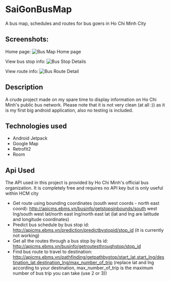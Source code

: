 # SaiGonBusMap
A bus map, schedules and routes for bus goers in Ho Chi Minh City

## Screenshots:

Home page: 
![Bus Map Home page](https://original-bucket-2012.s3-ap-southeast-1.amazonaws.com/Home+Page.png)

View bus stop info:
![Bus Stop Details](https://original-bucket-2012.s3-ap-southeast-1.amazonaws.com/Bus+Stop+Details.png)

View route info:
![Bus Route Detail](https://original-bucket-2012.s3-ap-southeast-1.amazonaws.com/Route+Details+-+Statistics.png)

## Description
A crude project made on my spare time to display information on Ho Chi Minh's public bus network. Please note that it is not very clean (at all :)) as it is my first big android application, also no testing is included.

## Technologies used
* Android Jetpack
* Google Map
* Retrofit2
* Room

## Api Used
The API used in this project is provided by Ho Chi Minh's official bus organization. It is completely free and requires no API key but is only useful within HCM city
* Get route using bounding coordinates (south west coords - north east coord): http://apicms.ebms.vn/businfo/getstopsinbounds/south west lng/south west lat/north east lng/north east lat (lat and lng are latitude and longitude coordinates)
* Predict bus schedule by bus stop id: http://apicms.ebms.vn/prediction/predictbystopid/stop_id (it is currently not working)
* Get all the routes through a bus stop by its id: http://apicms.ebms.vn/businfo/getroutesthroughstop/stop_id
* Find bus route to travel to destination: http://apicms.ebms.vn/pathfinding/getpathbystop/start_lat,start_lng/destination_lat,destination_lng/max_number_of_trip (replace lat and lng according to your destination, max_number_of_trip is the maximum number of bus trip you can take (use 2 or 3))
